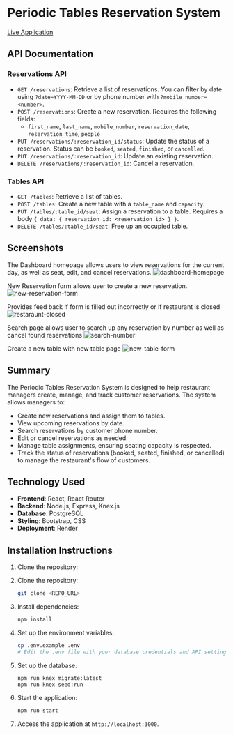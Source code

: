 # Periodic Tables Reservation System

[Live Application](<INSERT_DEPLOYMENT_LINK_HERE>)

## API Documentation

### Reservations API
- `GET /reservations`: Retrieve a list of reservations. You can filter by date using `?date=YYYY-MM-DD` or by phone number with `?mobile_number=<number>`.
- `POST /reservations`: Create a new reservation. Requires the following fields:
  - `first_name`, `last_name`, `mobile_number`, `reservation_date`, `reservation_time`, `people`
- `PUT /reservations/:reservation_id/status`: Update the status of a reservation. Status can be `booked`, `seated`, `finished`, or `cancelled`.
- `PUT /reservations/:reservation_id`: Update an existing reservation.
- `DELETE /reservations/:reservation_id`: Cancel a reservation.

### Tables API
- `GET /tables`: Retrieve a list of tables.
- `POST /tables`: Create a new table with a `table_name` and `capacity`.
- `PUT /tables/:table_id/seat`: Assign a reservation to a table. Requires a body `{ data: { reservation_id: <reservation_id> } }`.
- `DELETE /tables/:table_id/seat`: Free up an occupied table.

## Screenshots
The Dashboard homepage allows users to view reservations for the current day, as well as seat, edit, and cancel reservations.
![dashboard-homepage](https://github.com/user-attachments/assets/dff4b0bd-6f4e-4631-b685-529e2048f817)

New Reservation form allows user to create a new reservation.
![new-reservation-form](https://github.com/user-attachments/assets/ae5ad960-7d0c-49f8-867d-7f494c060ae1)

Provides feed back if form is filled out incorrectly or if restaurant is closed 
![restaraunt-closed](https://github.com/user-attachments/assets/70b520df-e866-4238-a389-dcf017a0bfc6)

Search page allows user to search up any reservation by number as well as cancel found reservations
![search-number](https://github.com/user-attachments/assets/94939712-8c25-4d93-9d3f-8a6868128dc8)

Create a new table with new table page
![new-table-form](https://github.com/user-attachments/assets/928e7de8-978b-487d-b213-16be0090560f)

## Summary

The Periodic Tables Reservation System is designed to help restaurant managers create, manage, and track customer reservations. The system allows managers to:
- Create new reservations and assign them to tables.
- View upcoming reservations by date.
- Search reservations by customer phone number.
- Edit or cancel reservations as needed.
- Manage table assignments, ensuring seating capacity is respected.
- Track the status of reservations (booked, seated, finished, or cancelled) to manage the restaurant's flow of customers.

## Technology Used

- **Frontend**: React, React Router
- **Backend**: Node.js, Express, Knex.js
- **Database**: PostgreSQL
- **Styling**: Bootstrap, CSS
- **Deployment**: Render

## Installation Instructions

1. Clone the repository:
1. Clone the repository:

    ```bash
    git clone <REPO_URL>
    ```

2. Install dependencies:

    ```bash
    npm install
    ```

3. Set up the environment variables:

    ```bash
    cp .env.example .env
    # Edit the .env file with your database credentials and API settings
    ```

4. Set up the database:

    ```bash
    npm run knex migrate:latest
    npm run knex seed:run
    ```

5. Start the application:

    ```bash
    npm run start
    ```

6. Access the application at `http://localhost:3000`.

